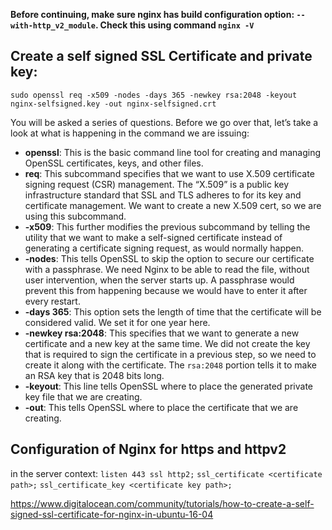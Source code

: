 **Before continuing, make sure nginx has  build configuration option: `--with-http_v2_module`. Check this using command `nginx -V`**

## Create a self signed SSL Certificate and private key:
`sudo openssl req -x509 -nodes -days 365 -newkey rsa:2048 -keyout nginx-selfsigned.key -out nginx-selfsigned.crt`

You will be asked a series of questions. Before we go over that, let’s take a look at what is happening in the command we are issuing:
- **openssl**: This is the basic command line tool for creating and managing OpenSSL certificates, keys, and other files.
- **req**: This subcommand specifies that we want to use X.509 certificate signing request (CSR) management. The “X.509” is a public key infrastructure standard that SSL and TLS adheres to for its key and certificate management. We want to create a new X.509 cert, so we are using this subcommand.
- **-x509**: This further modifies the previous subcommand by telling the utility that we want to make a self-signed certificate instead of generating a certificate signing request, as would normally happen.
- **-nodes**: This tells OpenSSL to skip the option to secure our certificate with a passphrase. We need Nginx to be able to read the file, without user intervention, when the server starts up. A passphrase would prevent this from happening because we would have to enter it after every restart.
- **-days 365**: This option sets the length of time that the certificate will be considered valid. We set it for one year here.
- **-newkey rsa:2048**: This specifies that we want to generate a new certificate and a new key at the same time. We did not create the key that is required to sign the certificate in a previous step, so we need to create it along with the certificate. The `rsa:2048` portion tells it to make an RSA key that is 2048 bits long.
- **-keyout**: This line tells OpenSSL where to place the generated private key file that we are creating.
- **-out**: This tells OpenSSL where to place the certificate that we are creating.




## Configuration of Nginx for https and httpv2
in the server context:
`listen 443 ssl http2;`
`ssl_certificate <certificate path>;`
`ssl_certificate_key <certificate key path>;`


https://www.digitalocean.com/community/tutorials/how-to-create-a-self-signed-ssl-certificate-for-nginx-in-ubuntu-16-04

